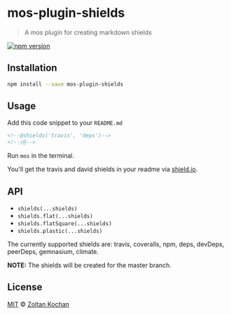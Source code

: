 <!--@h1([pkg.name])-->
# mos-plugin-shields
<!--/@-->

<!--@blockquote([pkg.description])-->
> A mos plugin for creating markdown shields
<!--/@-->

<!--@shields.flatSquare('npm')-->
[![npm version](https://img.shields.io/npm/v/mos-plugin-shields.svg?style=flat-square)](https://www.npmjs.com/package/mos-plugin-shields)
<!--/@-->

## Installation

```sh
npm install --save mos-plugin-shields
```

## Usage

Add this code snippet to your `README.md`

```md
<!--@shields('travis', 'deps')-->
<!--/@-->
```

Run `mos` in the terminal.

You'll get the travis and david shields in your readme via [shield.io](http://shields.io/).

## API

- `shields(...shields)`
- `shields.flat(...shields)`
- `shields.flatSquare(...shields)`
- `shields.plastic(...shields)`

The currently supported shields are: travis, coveralls, npm, deps, devDeps, peerDeps, gemnasium, climate.

**NOTE:** The shields will be created for the master branch.

## License

[MIT](./LICENSE) © [Zoltan Kochan](http://kochan.io)
